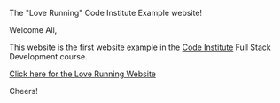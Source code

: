 The "Love Running" Code Institute Example website!

Welcome All,

This website is the first website example in the [Code Institute](https://codeinstitute.net/) Full Stack Development course.

[Click here for the Love Running Website](https://readri205.github.io/love-running-example/)

Cheers!

